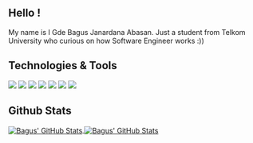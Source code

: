 ## Hello !
My name is I Gde Bagus Janardana Abasan. Just a student from Telkom University who curious on how Software Engineer works :))

## Technologies & Tools
![](https://img.shields.io/badge/Code-Python-informational?style=flat&logo=python&logoColor=white&color=2bbc8a)
![](https://img.shields.io/badge/Code-JavaScript-informational?style=flat&logo=javascript&logoColor=white&color=2bbc8a)
![](https://img.shields.io/badge/Code-Golang-informational?style=flat&logo=go&logoColor=white&color=2bbc8a)
![](https://img.shields.io/badge/Code-ReactJS-informational?style=flat&logo=#61DAFB&logoColor=white&color=2bbc8a)
![](https://img.shields.io/badge/Tools-MysQL-informational?style=flat&logo=postgresql&logoColor=white&color=2bbc8a)
![](https://img.shields.io/badge/Tools-MongoDB-informational?style=flat&logo=postgresql&logoColor=white&color=2bbc8a)
![](https://img.shields.io/badge/Tools-Docker-informational?style=flat&logo=docker&logoColor=white&color=2bbc8a) 

## Github Stats
<a href="https://https://github.com/agusjanardana">
  <img align="center" src="https://github-readme-stats.vercel.app/api?username=agusjanardana&show_icons=true&theme=shades-of-purple" alt="Bagus' GitHub Stats" />
</a>
<a href="https://https://github.com/agusjanardana">
  <img align="center" src="https://github-readme-stats.vercel.app/api/top-langs/?username=agusjanardana&show_icons=true&theme=shades-of-purple" alt="Bagus' GitHub Stats" />
</a>


